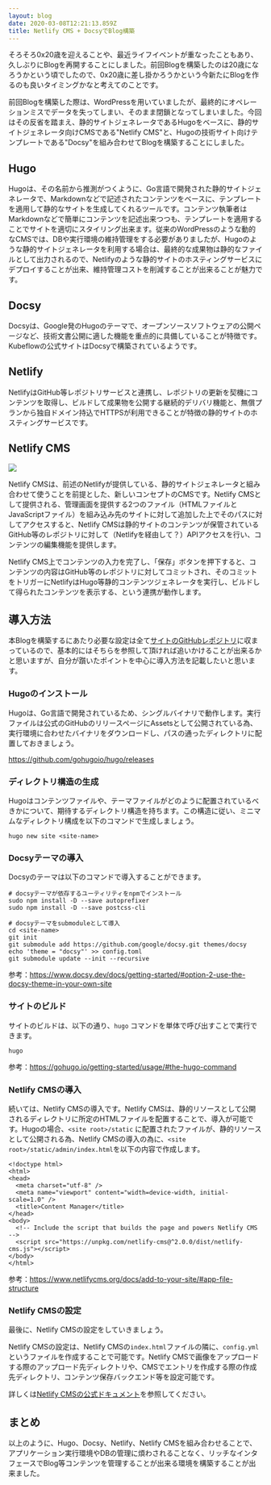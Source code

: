 ```yaml
---
layout: blog
date: 2020-03-08T12:21:13.859Z
title: Netlify CMS + DocsyでBlog構築
---
```

そろそろ0x20歳を迎えることや、最近ライフイベントが重なったこともあり、久しぶりにBlogを再開することにしました。前回Blogを構築したのは20歳になろうかという頃でしたので、0x20歳に差し掛かろうかという今新たにBlogを作るのも良いタイミングかなと考えてのことです。

前回Blogを構築した際は、WordPressを用いていましたが、最終的にオペレーションミスでデータを失ってしまい、そのまま閉鎖となってしまいました。今回はその反省を踏まえ、静的サイトジェネレータであるHugoをベースに、静的サイトジェネレータ向けCMSである"Netlify CMS"と、Hugoの技術サイト向けテンプレートである"Docsy"を組み合わせてBlogを構築することにしました。

## Hugo

Hugoは、その名前から推測がつくように、Go言語で開発された静的サイトジェネレータで、Markdownなどで記述されたコンテンツをベースに、テンプレートを適用して静的なサイトを生成してくれるツールです。コンテンツ執筆者はMarkdownなどで簡単にコンテンツを記述出来つつも、テンプレートを適用することでサイトを適切にスタイリング出来ます。従来のWordPressのような動的なCMSでは、DBや実行環境の維持管理をする必要がありましたが、Hugoのような静的サイトジェネレータを利用する場合は、最終的な成果物は静的なファイルとして出力されるので、Netlifyのような静的サイトのホスティングサービスにデプロイすることが出来、維持管理コストを削減することが出来ることが魅力です。

## Docsy

Docsyは、Google発のHugoのテーマで、オープンソースソフトウェアの公開ページなど、技術文書公開に適した機能を重点的に具備していることが特徴です。Kubeflowの公式サイトはDocsyで構築されているようです。

## Netlify

NetlifyはGitHub等レポジトリサービスと連携し、レポジトリの更新を契機にコンテンツを取得し、ビルドして成果物を公開する継続的デリバリ機能と、無償プランから独自ドメイン持込でHTTPSが利用できることが特徴の静的サイトのホスティングサービスです。

## Netlify CMS

![](/img/netlify-cms.png)

Netlify CMSは、前述のNetlifyが提供している、静的サイトジェネレータと組み合わせて使うことを前提とした、新しいコンセプトのCMSです。Netlify CMSとして提供される、管理画面を提供する2つのファイル（HTMLファイルとJavaScriptファイル）を組み込み先のサイトに対して追加した上でそのパスに対してアクセスすると、Netlify CMSは静的サイトのコンテンツが保管されているGitHub等のレポジトリに対して（Netlifyを経由して？）APIアクセスを行い、コンテンツの編集機能を提供します。

Netlify CMS上でコンテンツの入力を完了し、「保存」ボタンを押下すると、コンテンツの内容はGitHub等のレポジトリに対してコミットされ、そのコミットをトリガーにNetlifyはHugo等静的コンテンツジェネレータを実行し、ビルドして得られたコンテンツを表示する、という連携が動作します。

## 導入方法

本Blogを構築するにあたり必要な設定は全て[サイトのGitHubレポジトリ](https://github.com/sharplab/sharplab.net)に収まっているので、基本的にはそちらを参照して頂ければ追いかけることが出来るかと思いますが、自分が躓いたポイントを中心に導入方法を記載したいと思います。

### Hugoのインストール

Hugoは、Go言語で開発されているため、シングルバイナリで動作します。実行ファイルは公式のGitHubのリリースページにAssetsとして公開されている為、実行環境に合わせたバイナリをダウンロードし、パスの通ったディレクトリに配置しておきましょう。

<https://github.com/gohugoio/hugo/releases>

### ディレクトリ構造の生成

Hugoはコンテンツファイルや、テーマファイルがどのように配置されているべきかについて、期待するディレクトリ構造を持ちます。この構造に従い、ミニマムなディレクトリ構成を以下のコマンドで生成しましょう。

```shell
hugo new site <site-name>
```

### Docsyテーマの導入

Docsyのテーマは以下のコマンドで導入することができます。

```
# docsyテーマが依存するユーティリティをnpmでインストール
sudo npm install -D --save autoprefixer
sudo npm install -D --save postcss-cli

# docsyテーマをsubmoduleとして導入
cd <site-name>
git init
git submodule add https://github.com/google/docsy.git themes/docsy
echo 'theme = "docsy"' >> config.toml
git submodule update --init --recursive
```

参考：<https://www.docsy.dev/docs/getting-started/#option-2-use-the-docsy-theme-in-your-own-site>

### サイトのビルド

サイトのビルドは、以下の通り、`hugo` コマンドを単体で呼び出すことで実行できます。

```
hugo
```

参考：<https://gohugo.io/getting-started/usage/#the-hugo-command>

### Netlify CMSの導入

続いては、Netlify CMSの導入です。Netlify CMSは、静的リソースとして公開されるディレクトリに所定のHTMLファイルを配置することで、導入が可能です。Hugoの場合、`<site root>/static` に配置されたファイルが、静的リソースとして公開される為、Netlify CMSの導入の為に、`<site root>/static/admin/index.html`を以下の内容で作成します。

```
<!doctype html>
<html>
<head>
  <meta charset="utf-8" />
  <meta name="viewport" content="width=device-width, initial-scale=1.0" />
  <title>Content Manager</title>
</head>
<body>
  <!-- Include the script that builds the page and powers Netlify CMS -->
  <script src="https://unpkg.com/netlify-cms@^2.0.0/dist/netlify-cms.js"></script>
</body>
</html>
```

参考：<https://www.netlifycms.org/docs/add-to-your-site/#app-file-structure>

### Netlify CMSの設定

最後に、Netlify CMSの設定をしていきましょう。

Netlify CMSの設定は、Netlify CMSの`index.html`ファイルの隣に、`config.yml`というファイルを作成することで可能です。Netlify CMSで画像をアップロードする際のアップロード先ディレクトリや、CMSでエントリを作成する際の作成先ディレクトリ、コンテンツ保存バックエンド等を設定可能です。

詳しくは[Netlify CMSの公式ドキュメント](https://www.netlifycms.org/docs/add-to-your-site/#configuration)を参照してください。

## まとめ

以上のように、Hugo、Docsy、Netlify、Netlify CMSを組み合わせることで、アプリケーション実行環境やDBの管理に煩わされることなく、リッチなインタフェースでBlog等コンテンツを管理することが出来る環境を構築することが出来ました。
